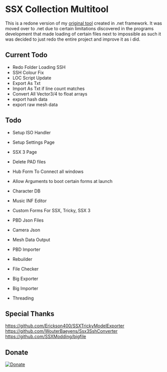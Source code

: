 # SSX Collection Multitool
 
This is a redone version of my [original tool](https://github.com/GlitcherOG/SSX-PS2-Collection-Modder) created in .net framework. It was moved over to .net due to certain limitations discovered in the programs development that made loading of certain files next to impossible as such it was decided to just redo the entire project and improve it as i did.

## Current Todo
- Redo Folder Loading SSH
- SSH Colour Fix
- LOC Script Update
- Export As Txt
- Import As Txt if line count matches
- Convert All Vector3/4 to float arrays
- export hash data
- export raw mesh data

## Todo
- Setup ISO Handler
- Setup Settings Page
- SSX 3 Page
- Delete PAD files
- Hub Form To Connect all windows
- Allow Arguments to boot certain forms at launch
- Character DB
- Music INF Editor
- Custom Forms For SSX, Tricky, SSX 3

- PBD Json Files
 - Camera Json
 - Mesh Data Output
 

- PBD Importer
- Rebuilder
- File Checker
- Big Exporter
- Big Importer
- Threading


 ## Special Thanks
https://github.com/Erickson400/SSXTrickyModelExporter <br>
https://github.com/WouterBaeyens/Ssx3SshConverter <br>
https://github.com/SSXModding/bigfile <br>

## Donate
[![Donate](https://www.paypalobjects.com/en_AU/i/btn/btn_donateCC_LG.gif)](https://www.paypal.com/donate/?business=VT6TG8KKZM98E&no_recurring=0&currency_code=AUD)